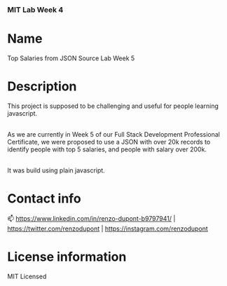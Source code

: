 ### MIT Lab Week 4

# Name

Top Salaries from JSON Source Lab Week 5

# Description

This project is supposed to be challenging and useful for people learning javascript.<br/><br/>

As we are currently in Week 5 of our Full Stack Development Professional Certificate,
we were proposed to use a JSON with over 20k records to identify people with top 5 salaries, and people with salary over 200k.<br/><br/>

It was build using plain javascript.

# Contact info

📫 https://www.linkedin.com/in/renzo-dupont-b9797941/ | https://twitter.com/renzodupont | https://instagram.com/renzodupont

# License information

MIT Licensed